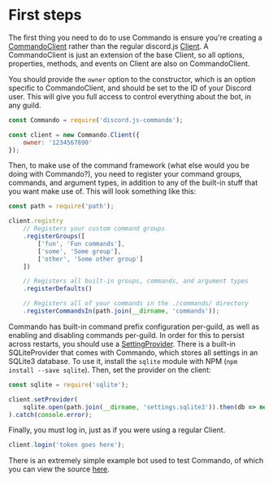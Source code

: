# First steps
The first thing you need to do to use Commando is ensure you're creating a [CommandoClient](https://discord.js.org/#/docs/commando/master/class/CommandoClient)
rather than the regular discord.js [Client](https://discord.js.org/#/docs/main/master/class/Client).
A CommandoClient is just an extension of the base Client, so all options, properties, methods, and events on Client are also on CommandoClient.

You should provide the `owner` option to the constructor, which is an option specific to CommandoClient, and should be set to the ID of your Discord user.
This will give you full access to control everything about the bot, in any guild.

```javascript
const Commando = require('discord.js-commando');

const client = new Commando.Client({
	owner: '1234567890'
});
```

Then, to make use of the command framework (what else would you be doing with Commando?), you need to register your command groups, commands, and argument types,
in addition to any of the built-in stuff that you want make use of. This will look something like this:

```javascript
const path = require('path');

client.registry
	// Registers your custom command groups
	.registerGroups([
		['fun', 'Fun commands'],
		['some', 'Some group'],
		['other', 'Some other group']
	])

	// Registers all built-in groups, commands, and argument types
	.registerDefaults()

	// Registers all of your commands in the ./commands/ directory
	.registerCommandsIn(path.join(__dirname, 'commands'));
```

Commando has built-in command prefix configuration per-guild, as well as enabling and disabling commands per-guild.
In order for this to persist across restarts, you should use a [SettingProvider](https://discord.js.org/#/docs/commando/master/class/SettingProvider).
There is a built-in SQLiteProvider that comes with Commando, which stores all settings in an SQLite3 database.
To use it, install the `sqlite` module with NPM (`npm install --save sqlite`). Then, set the provider on the client:

```javascript
const sqlite = require('sqlite');

client.setProvider(
	sqlite.open(path.join(__dirname, 'settings.sqlite3')).then(db => new Commando.SQLiteProvider(db))
).catch(console.error);
```

Finally, you must log in, just as if you were using a regular Client.

```javascript
client.login('token goes here');
```

There is an extremely simple example bot used to test Commando, of which you can view the source [here](https://github.com/discordjs/Commando/tree/master/test).
